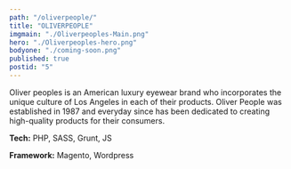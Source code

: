 ```yaml
---
path: "/oliverpeople/"
title: "OLIVERPEOPLE"
imgmain: "./Oliverpeoples-Main.png"
hero: "./Oliverpeoples-hero.png"
bodyone: "./coming-soon.png"
published: true
postid: "5"
---
```


Oliver peoples is an American luxury eyewear brand who incorporates the unique culture of Los Angeles in each of their products. Oliver People was established in 1987 and everyday since has been dedicated to creating high-quality products for their consumers.

**Tech:** PHP, SASS, Grunt, JS

**Framework:** Magento, Wordpress
